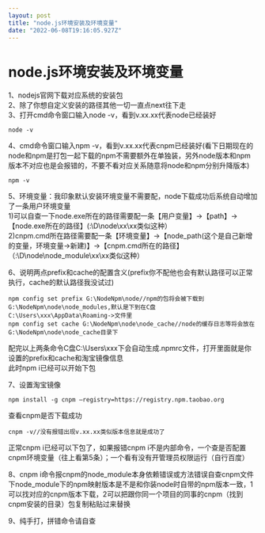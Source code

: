 ```yaml
---
layout: post
title: "node.js环境安装及环境变量"
date: "2022-06-08T19:16:05.927Z"
---
```

node.js环境安装及环境变量
================

1、nodejs官网下载对应系统的安装包  
2、除了你想自定义安装的路径其他一切一直点next往下走  
3、打开cmd命令窗口输入node -v，看到v.xx.xx代表node已经装好

    node -v
    

4、cmd命令窗口输入npm -v，看到v.xx.xx代表cnpm已经装好(看下日期现在的node和npm是打包一起下载的npm不需要额外在单独装，另外node版本和npm版本不对应也是会报错的，不要不看对应关系随意将node和npm分别升降版本)

    npm -v
    

5、环境变量：我印象默认安装环境变量不需要配，node下载成功后系统自动增加了一条用户环境变量  
1)可以自查一下node.exe所在的路径需要配一条【用户变量】->【path】->【node.exe所在的路径】(:\\D\\node\\xx\\xx类似这种）  
2)cnpm.cmd所在路径需要配一条【环境变量】->【node\_path(这个是自己新增的变量，环境变量->新建)】->【cnpm.cmd所在的路径】（:\\D\\node\\node\_module\\xx\\xx类似这种）

6、说明两点prefix和cache的配置含义(prefix你不配他也会有默认路径可以正常执行，cache的默认路径我没试过)

    npm config set prefix G:\NodeNpm\node//npm的包将会被下载到G:\NodeNpm\node\node_modules,默认是下到在C盘C:\Users\xxx\AppData\Roaming->文件里
    npm config set cache G:\NodeNpm\node\node_cache//node的缓存日志等将会放在G:\NodeNpm\node\node_cache目录下
    

配完以上两条命令C盘C:\\Users\\xxx下会自动生成.npmrc文件，打开里面就是你设置的prefix和cache和淘宝镜像信息  
此时npm i已经可以开始下包

7、设置淘宝镜像

    npm install -g cnpm –registry=https://registry.npm.taobao.org
    

查看cnpm是否下载成功

    cnpm -v//没有报错出现v.xx.xx类似版本信息就是成功了
    

正常cnpm i已经可以下包了，如果报错cnpm i不是内部命令，一个查是否配置cnpm环境变量（往上看第5条）；一个看有没有开管理员权限运行（自行百度）

8、cnpm i命令报cnpm的node\_module本身依赖错误或方法错误自查cnpm文件下node\_module下的npm映射版本是不是和你装node时自带的npm版本一致，1可以找对应的cnpm版本下载，2可以把跟你同一个项目的同事的cnpm（找到cnpm安装的目录）包复制粘贴过来替换

9、纯手打，拼错命令请自查